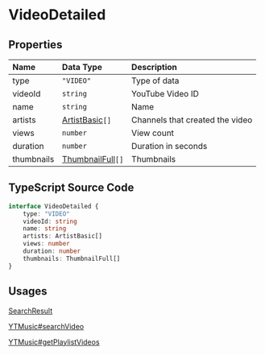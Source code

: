 # VideoDetailed

## Properties

| Name       | Data Type                                 | Description                     |
| :--------- | :---------------------------------------- | :------------------------------ |
| type       | `"VIDEO"`                                 | Type of data                    |
| videoId    | `string`                                  | YouTube Video ID                |
| name       | `string`                                  | Name                            |
| artists    | [ArtistBasic](./ArtistBasic.html)`[]`     | Channels that created the video |
| views      | `number`                                  | View count                      |
| duration   | `number`                                  | Duration in seconds             |
| thumbnails | [ThumbnailFull](./ThumbnailFull.html)`[]` | Thumbnails                      |

## TypeScript Source Code

```ts
interface VideoDetailed {
	type: "VIDEO"
	videoId: string
	name: string
	artists: ArtistBasic[]
	views: number
	duration: number
	thumbnails: ThumbnailFull[]
}
```

## Usages

[SearchResult](../types/SearchResult.html)

[YTMusic#searchVideo](../../guides/usage/searchVideo.html)

[YTMusic#getPlaylistVideos](../../guides/usage/getPlaylistVideos.html)
